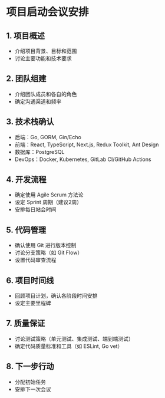 # 项目启动会议安排

## 1. 项目概述
- 介绍项目背景、目标和范围
- 讨论主要功能和技术要求

## 2. 团队组建
- 介绍团队成员和各自的角色
- 确定沟通渠道和频率

## 3. 技术栈确认
- 后端：Go, GORM, Gin/Echo
- 前端：React, TypeScript, Next.js, Redux Toolkit, Ant Design
- 数据库：PostgreSQL
- DevOps：Docker, Kubernetes, GitLab CI/GitHub Actions

## 4. 开发流程
- 确定使用 Agile Scrum 方法论
- 设定 Sprint 周期（建议2周）
- 安排每日站会时间

## 5. 代码管理
- 确认使用 Git 进行版本控制
- 讨论分支策略（如 Git Flow）
- 设置代码审查流程

## 6. 项目时间线
- 回顾项目计划，确认各阶段时间安排
- 设定主要里程碑

## 7. 质量保证
- 讨论测试策略（单元测试、集成测试、端到端测试）
- 确定代码质量标准和工具（如 ESLint, Go vet）

## 8. 下一步行动
- 分配初始任务
- 安排下一次会议